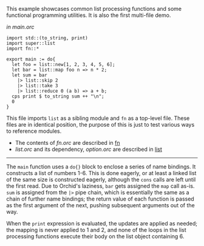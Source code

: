 This example showcases common list processing functions and some functional programming utilities. It is also the first multi-file demo.

_in main.orc_
```
import std::(to_string, print)
import super::list
import fn::*

export main := do{
  let foo = list::new[1, 2, 3, 4, 5, 6];
  let bar = list::map foo n => n * 2;
  let sum = bar
    |> list::skip 2
    |> list::take 3
    |> list::reduce 0 (a b) => a + b;
  cps print $ to_string sum ++ "\n";
  0
}
```

This file imports `list` as a sibling module and `fn` as a top-level file. These files are in identical position, the purpose of this is just to test various ways to reference modules.

- The contents of _fn.orc_ are described in [fn](./fn.md)
- _list.orc_ and its dependency, _option.orc_ are described in [list](./list.md)

---

The `main` function uses a `do{}` block to enclose a series of name bindings. It constructs a list of numbers 1-6. This is done eagerly, or at least a linked list of the same size is constructed eagerly, although the `cons` calls are left until the first read. Due to Orchid's laziness, `bar` gets assigned the `map` call as-is. `sum` is assigned from the `|>` pipe chain, which is essentially the same as a chain of further name bindings; the return value of each function is passed as the first argument of the next, pushing subsequent arguments out of the way.

When the `print` expression is evaluated, the updates are applied as needed; the mapping is never applied to 1 and 2, and none of the loops in the list processing functions execute their body on the list object containing 6.